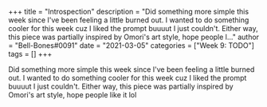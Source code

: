 +++
title = "Introspection"
description = "Did something more simple this week since I've been feeling a little burned out. I wanted to do something cooler for this week cuz I liked the prompt buuuut I just couldn't. Either way, this piece was partially inspired by Omori's art style, hope people l..."
author = "Bell-Bones#0091"
date = "2021-03-05"
categories = ["Week 9: TODO"]
tags = []
+++

Did something more simple this week since I've been feeling a little burned out. I wanted to do something cooler for this week cuz I liked the prompt buuuut I just couldn't. Either way, this piece was partially inspired by Omori's art style, hope people like it lol
